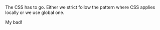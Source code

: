 The CSS has to go. Either we strict follow the pattern where CSS applies locally or we use global one. 

My bad!